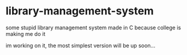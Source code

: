 # library-management-system
some stupid library management system made in C because college is making me do it 


im working on it, the most simplest version will be up soon...
